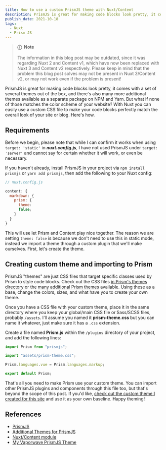 ```yaml
---
title: How to use a custom PrismJS theme with Nuxt/Content
description: PrismJS is great for making code blocks look pretty, it comes with a set of several themes out of the box, and there's also many more additional themes available as a separate package on NPM and Yarn. But what if none of those matches the color scheme of your website? With Nuxt you can easily use a custom CSS file to make your code blocks perfectly match the overall look of your site or blog. Here's how.
publish_date: 2021-10-18
tags:
  - Nuxt
  - Prism JS
---
```


> **ⓘ &nbsp;Note**<br><br> The information in this blog post may be outdated,
> since it was regarding Nuxt 2 and Content v1, which have now been replaced
> with Nuxt 3 and Content v2 respectively. Please keep in mind that the problem
> this blog post solves may not be present in Nuxt 3/Content v2, or may not work
> even if the problem is present!

PrismJS is great for making code blocks look pretty, it comes with a set of
several themes out of the box, and there's also many more additional themes
available as a separate package on NPM and Yarn. But what if none of those
matches the color scheme of your website? With Nuxt you can easily use a custom
CSS file to make your code blocks perfectly match the overall look of your site
or blog. Here's how.

## Requirements

Before we begin, please note that while I can confirm it works when using
`target: 'static'` in **_nuxt.config.js_**, I have not used PrismJS under
`target: 'server'` and cannot say for certain whether it will work, or even be
necessary.

If you haven't already, install PrismJS in your project via
`npm install prismjs` or `yarn add prismjs`, then add the following to your Nuxt
config:

```js
// nuxt.config.js

content: {
  markdown: {
    prism: {
      theme:
      false;
    }
  }
}
```

This will use let Prism and Content play nice together. The reason we are
setting `theme: false` is because we don't need to use this in static mode,
instead we import a theme through a custom plugin that we'll make ourselves.
First, let's create the theme.

## Creating custom theme and importing to Prism

PrismJS "themes" are just CSS files that target specific classes used by Prism
to style code blocks. Check out the CSS files
[in Prism's themes directory](https://github.com/PrismJS/prism/tree/master/themes)
or the
[many additional Prism themes](https://github.com/PrismJS/prism-themes/tree/master/themes)
available. Using these as a base, change the colors, sizes, and what have you to
create your own theme.

Once you have a CSS file with your custom theme, place it in the same directory
where you keep your global/main CSS file or Sass/SCSS files, probably `/assets`.
I'll assume you named it **prism-theme.css** but you can name it whatever, just
make sure it has a `.css` extension.

Create a file named **Prism.js** within the `/plugins` directory of your
project, and add the following lines:

```js
import Prism from "prismjs";

import "assets/prism-theme.css";

Prism.languages.vue = Prism.languages.markup;

export default Prism;
```

That's all you need to make Prism use your custom theme. You can import other
PrismJS plugins and components through this file too, but that's beyond the
scope of this post. If you'd like,
[check out the custom theme I created for this site](https://gist.github.com/fullmetalbrackets/c4cf2b4ee2cf78c99997e6cc31ea6aa0)
and use it as your own baseline. Happy theming!

## References

- [PrismJS](https://github.com/PrismJS/prism)
- [Additional Themes for PrismJS](https://github.com/PrismJS/prism-themes)
- [Nuxt/Content module](https://github.com/nuxt/content)
- [My Vaporwave PrismJS Theme](https://gist.github.com/fullmetalbrackets/c4cf2b4ee2cf78c99997e6cc31ea6aa0)
